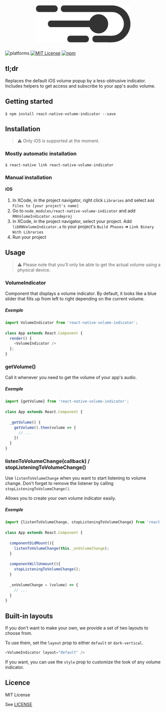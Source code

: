 <h1 align="center">
  <img src="logo.png"/><br>
</h1>

![platforms](https://img.shields.io/badge/platform-iOS-brightgreen.svg?style=flat&colorB=191A17)
[![MIT License][license-badge]][license-url]
[![npm](https://img.shields.io/npm/v/react-native-volume-indicator.svg?style=flat
)](https://www.npmjs.com/package/react-native-volume-indicator)

## tl;dr

Replaces the default iOS volume popup by a less-obtrusive indicator.
Includes helpers to get access and subscribe to your app's audio volume.

## Getting started

`$ npm install react-native-volume-indicator --save`

## Installation

>⚠️ Only iOS is supported at the moment.

### Mostly automatic installation

`$ react-native link react-native-volume-indicator`

### Manual installation

#### iOS

1. In XCode, in the project navigator, right click `Libraries` and select `Add Files to [your project's name]`
2. Go to `node_modules/react-native-volume-indicator` and add `RNVolumeIndicator.xcodeproj`
3. In XCode, in the project navigator, select your project. Add `libRNVolumeIndicator.a` to your project's `Build Phases` ➜ `Link Binary With Libraries`
4. Run your project

## Usage

>⚠️ Please note that you'll only be able to get the actual volume
using a physical device.

### VolumeIndicator

Component that displays a volume indicator.
By default, it looks like a blue slider that fills up 
from left to right depending on the current volume.

##### Exemple
```javascript
import VolumeIndicator from 'react-native-volume-indicator';

class App extends React.Component {
  render() {
    <VolumeIndicator />
  };
}
```

### getVolume()

Call it whenever you need to get the volume of your app's audio.

##### Exemple
```javascript
import {getVolume} from 'react-native-volume-indicator';

class App extends React.Component {
  
  _getVolume() {
    getVolume().then(volume => {
      // ...
    })
  }
}
```


### listenToVolumeChange(callback) / stopListeningToVolumeChange()

Use `listenToVolumeChange` when you want to start listening to volume change.
Don't forget to remove the listener by calling `stopListeningToVolumeChange()`.

Allows you to create your own volume indicator easily.

##### Exemple
```javascript
import {listenToVolumeChange, stopListeningToVolumeChange} from 'react-native-volume-indicator';

class App extends React.Component {
  
  componentDidMount(){
    listenToVolumeChange(this._onVolumeChange);
  }
  
  componentWillUnmount(){
    stopListeningToVolumeChange();
  }
  
  _onVolumeChange = (volume) => {
    // ...
  }
}
```

## Built-in layouts

If you don't want to make your own, we provide a set of two layouts 
to choose from.

To use them, set the `layout` prop to either `default` or `dark-vertical`.

```javascript
<VolumeIndicator layout="default" />
```

If you want, you can use the `style` prop to customize the look
of any volume indicator.

  
## Licence ##
MIT License

See [LICENSE](LICENSE)

[license-badge]: http://img.shields.io/badge/license-MIT-blue.svg?style=flat
[license-url]: LICENSE
